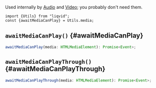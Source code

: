 Used internally by [Audio](../Audio.md) and [Video](../Video.md); you probably don't need them.

```tsx
import {Utils} from "liqvid";
const {awaitMediaCanPlay} = Utils.media;
```

## `awaitMediaCanPlay()` {#awaitMediaCanPlay}

```ts
awaitMediaCanPlay(media: HTMLMediaElement): Promise<Event>;
```

## `awaitMediaCanPlayThrough()` {#awaitMediaCanPlayThrough}
```ts
awaitMediaCanPlayThrough(media: HTMLMediaElement): Promise<Event>;
```
